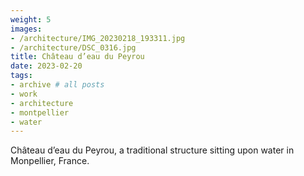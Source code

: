 ```yaml
---
weight: 5
images:
- /architecture/IMG_20230218_193311.jpg
- /architecture/DSC_0316.jpg
title: Château d’eau du Peyrou
date: 2023-02-20
tags:
- archive # all posts
- work
- architecture
- montpellier
- water
---
```


Château d’eau du Peyrou, a traditional structure sitting upon water in Monpellier, France.

